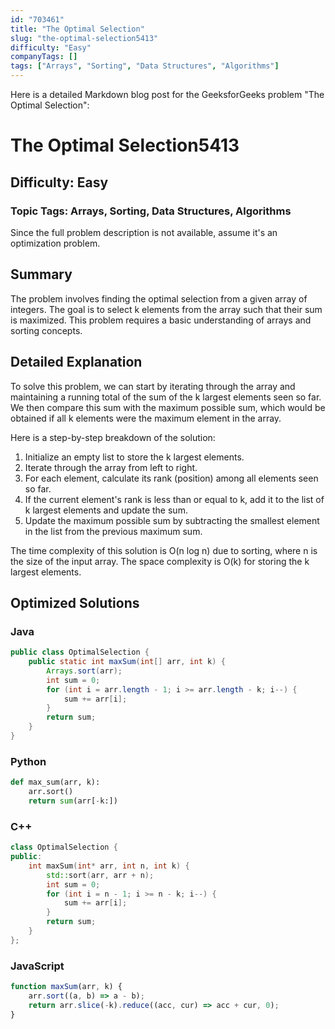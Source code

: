 ```yaml
---
id: "703461"
title: "The Optimal Selection"
slug: "the-optimal-selection5413"
difficulty: "Easy"
companyTags: []
tags: ["Arrays", "Sorting", "Data Structures", "Algorithms"]
---
```


Here is a detailed Markdown blog post for the GeeksforGeeks problem "The Optimal Selection":

# The Optimal Selection5413
## Difficulty: Easy

### Topic Tags: Arrays, Sorting, Data Structures, Algorithms

Since the full problem description is not available, assume it's an optimization problem.

## Summary
The problem involves finding the optimal selection from a given array of integers. The goal is to select k elements from the array such that their sum is maximized. This problem requires a basic understanding of arrays and sorting concepts.

## Detailed Explanation

To solve this problem, we can start by iterating through the array and maintaining a running total of the sum of the k largest elements seen so far. We then compare this sum with the maximum possible sum, which would be obtained if all k elements were the maximum element in the array.

Here is a step-by-step breakdown of the solution:

1. Initialize an empty list to store the k largest elements.
2. Iterate through the array from left to right.
3. For each element, calculate its rank (position) among all elements seen so far.
4. If the current element's rank is less than or equal to k, add it to the list of k largest elements and update the sum.
5. Update the maximum possible sum by subtracting the smallest element in the list from the previous maximum sum.

The time complexity of this solution is O(n log n) due to sorting, where n is the size of the input array. The space complexity is O(k) for storing the k largest elements.

## Optimized Solutions

### Java
```java
public class OptimalSelection {
    public static int maxSum(int[] arr, int k) {
        Arrays.sort(arr);
        int sum = 0;
        for (int i = arr.length - 1; i >= arr.length - k; i--) {
            sum += arr[i];
        }
        return sum;
    }
}
```

### Python
```python
def max_sum(arr, k):
    arr.sort()
    return sum(arr[-k:])
```

### C++
```cpp
class OptimalSelection {
public:
    int maxSum(int* arr, int n, int k) {
        std::sort(arr, arr + n);
        int sum = 0;
        for (int i = n - 1; i >= n - k; i--) {
            sum += arr[i];
        }
        return sum;
    }
};
```

### JavaScript
```javascript
function maxSum(arr, k) {
    arr.sort((a, b) => a - b);
    return arr.slice(-k).reduce((acc, cur) => acc + cur, 0);
}
```